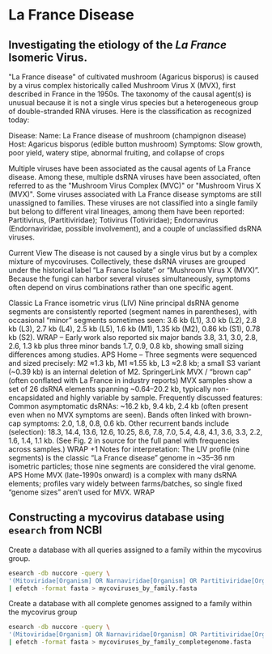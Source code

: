 # La France Disease

## Investigating the etiology of the _La France_ Isomeric Virus.
"La France disease" of cultivated mushroom (Agaricus bisporus) is caused by a virus complex historically called Mushroom Virus X (MVX), first described in France in the 1950s. The taxonomy of the causal agent(s) is unusual because it is not a single virus species but a heterogeneous group of double-stranded RNA viruses. Here is the classification as recognized today:

Disease:
Name: La France disease of mushroom (champignon disease)
Host: Agaricus bisporus (edible button mushroom)
Symptoms: Slow growth, poor yield, watery stipe, abnormal fruiting, and collapse of crops

Multiple viruses have been associated as the causal agents of La France disease. Among these, multiple dsRNA viruses have been associated, often referred to as the "Mushroom Virus Complex (MVC)" or "Mushroom Virus X (MVX)". Some viruses associated with La France disease symptoms are still unassigned to families. These viruses are not classified into a single family but belong to different viral lineages, among them have been reported: Partitivirus, (Partitiviridae); Totivirus (Totiviridae); Endornavirus (Endornaviridae, possible involvement), and a couple of unclassified dsRNA viruses.

Current View
The disease is not caused by a single virus but by a complex mixture of mycoviruses. Collectively, these dsRNA viruses are grouped under the historical label “La France Isolate” or “Mushroom Virus X (MVX)”. Because the fungi can harbor several viruses simultaneously, symptoms often depend on virus combinations rather than one specific agent.

Classic La France isometric virus (LIV)
Nine principal dsRNA genome segments are consistently reported (segment names in parentheses), with occasional “minor” segments sometimes seen:
3.6 kb (L1), 3.0 kb (L2), 2.8 kb (L3), 2.7 kb (L4), 2.5 kb (L5), 1.6 kb (M1), 1.35 kb (M2), 0.86 kb (S1), 0.78 kb (S2). 
WRAP
– Early work also reported six major bands 3.8, 3.1, 3.0, 2.8, 2.6, 1.3 kb plus three minor bands 1.7, 0.9, 0.8 kb, showing small sizing differences among studies. 
APS Home
– Three segments were sequenced and sized precisely: M2 ≈1.3 kb, M1 ≈1.55 kb, L3 ≈2.8 kb; a small S3 variant (~0.39 kb) is an internal deletion of M2. 
SpringerLink
MVX / “brown cap” (often conflated with La France in industry reports)
MVX samples show a set of 26 dsRNA elements spanning ~0.64–20.2 kb, typically non-encapsidated and highly variable by sample. Frequently discussed features:
Common asymptomatic dsRNAs: ~16.2 kb, 9.4 kb, 2.4 kb (often present even when no MVX symptoms are seen).
Bands often linked with brown-cap symptoms: 2.0, 1.8, 0.8, 0.6 kb.
Other recurrent bands include (selection): 18.3, 14.4, 13.6, 12.6, 10.25, 8.6, 7.8, 7.0, 5.4, 4.8, 4.1, 3.6, 3.3, 2.2, 1.6, 1.4, 1.1 kb. (See Fig. 2 in source for the full panel with frequencies across samples.) 
WRAP
+1
Notes for interpretation:
The LIV profile (nine segments) is the classic “La France disease” genome in ~35–36 nm isometric particles; those nine segments are considered the viral genome. 
APS Home
MVX (late-1990s onward) is a complex with many dsRNA elements; profiles vary widely between farms/batches, so single fixed “genome sizes” aren’t used for MVX. 
WRAP


## Constructing a mycovirus database using `esearch` from NCBI
Create a database with all queries assigned to a family within the mycovirus group.
```bash
esearch -db nuccore -query \
'(Mitoviridae[Organism] OR Narnaviridae[Organism] OR Partitiviridae[Organism] OR Chrysoviridae[Organism] OR Totiviridae[Organism] OR Polymycoviridae[Organism] OR Fusariviridae[Organism] OR Hypoviridae[Organism] OR Endornaviridae[Organism] OR Quadriviridae[Organism] OR Yadokariviridae[Organism] OR Botourmiaviridae[Organism] OR Mymonaviridae[ORGANISM] OR Megabirnaviridae[Organism] OR Alternaviridae[Organism] AND (complete genome[Title]))' \
| efetch -format fasta > mycoviruses_by_family.fasta
```
Create a database with all complete genomes assigned to a family within the mycovirus group
```bash
esearch -db nuccore -query \
'(Mitoviridae[Organism] OR Narnaviridae[Organism] OR Partitiviridae[Organism] OR Chrysoviridae[Organism] OR Totiviridae[Organism] OR Polymycoviridae[Organism] OR Fusariviridae[Organism] OR Hypoviridae[Organism] OR Endornaviridae[Organism] OR Quadriviridae[Organism] OR Yadokariviridae[Organism] OR Botourmiaviridae[Organism] OR Mymonaviridae[ORGANISM] OR Megabirnaviridae[Organism] OR Alternaviridae[Organism])' \
| efetch -format fasta > mycoviruses_by_family_completegenome.fasta
```
